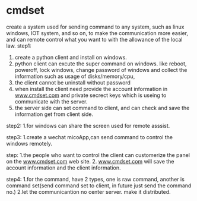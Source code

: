# cmdset
create a system used for sending command to any system, such as linux windows,  IOT system, and so on, to make the communication more easier, and can remote control what you want to with the allowance of the local law.
step1:
1. create a python client and install on windows. 
2. python client can excute the super command on windows. like reboot, poweroff, lock windows, change password of windows and collect the information such as usage of disks/memory/cpu, 
3. the client cannot be uninstall without password
4. when install the client need provide the account information in www.cmdset.com and private secrect keys which is useing to communicate with the server.
5. the server side can set command to client, and can check and save the information get from client side.

step2:
1.for windows can share the screen used for remote asssist. 

step3:
1.create a wechat micoApp,can send command to control the windows remotely.

step:
1.the people who want to control the client can customerize the panel on the www.cmdset.com web site.
2. www.cmdset.com will save the account information and the client information.

step4:
1.for the command, have 2 types, one is raw command, another is command set(send command set to client, in future just send the command no.)
2.let the communicantion no center server. make it distributed.
